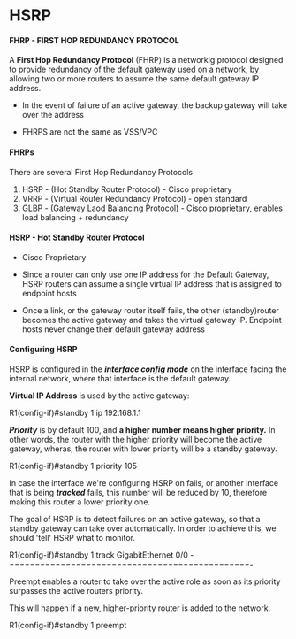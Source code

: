# HSRP

#### FHRP - FIRST HOP REDUNDANCY PROTOCOL

A **First Hop Redundancy Protocol** (FHRP) is a networkig protocol designed to provide redundancy of the default gateway used on a network, by allowing two or more routers to assume the same default gateway IP address.

- In the event of failure of an active gateway, the backup gateway will take over the address

- FHRPS are not the same as VSS/VPC

#### FHRPs

There are several First Hop Redundancy Protocols

1. HSRP - (Hot Standby Router Protocol) - Cisco proprietary
2. VRRP - (Virtual Router Redundancy Protocol) - open standard
3. GLBP - (Gateway Laod Balancing Protocol) - Cisco proprietary, enables load balancing + redundancy

#### HSRP - Hot Standby Router Protocol

- Cisco Proprietary

- Since a router can only use one IP address for the Default Gateway, HSRP routers can assume a single virtual IP address that is assigned to endpoint hosts

- Once a link, or the gateway router itself fails, the other (standby)router becomes the active gateway and takes the virtual gateway IP. Endpoint hosts never change their default gateway address

#### Configuring HSRP

HSRP is configured in the ***interface config mode*** on the interface facing the internal network, where that interface is the default gateway.

**Virtual IP Address** is used by the active gateway:

R1(config-if)#standby 1 ip 192.168.1.1


***Priority*** is by default 100, and **a higher number means higher priority.** In other words, the router with the higher priority will become the active gateway, wheras, the router with lower priority will be a standby gateway. 

R1(config-if)#standby 1 priority 105

In case the interface we're configuring HSRP on fails, or another interface that is being ***tracked*** fails, this number will be reduced by 10, therefore making this router a lower priority one.

The goal of HSRP is to detect failures on an active gateway, so that a standby gateway can take over automatically. In order to achieve this, we should 'tell' HSRP what to monitor.

R1(config-if)#standby 1 track GigabitEthernet 0/0
-===============================================-

Preempt enables a router to take over the active role as soon as its priority surpasses the active routers priority.

This will happen if a new, higher-priority router is added to the network. 

R1(config-if)#standby 1 preempt